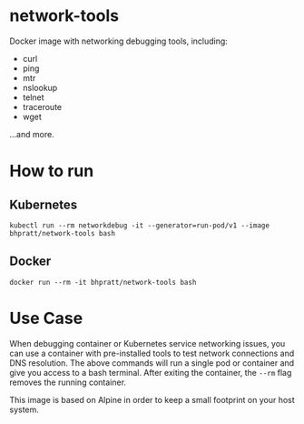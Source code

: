 # network-tools

Docker image with networking debugging tools, including:

- curl
- ping
- mtr
- nslookup
- telnet
- traceroute
- wget

...and more.

# How to run

## Kubernetes

`kubectl run --rm networkdebug -it --generator=run-pod/v1 --image bhpratt/network-tools bash`

## Docker

`docker run --rm -it bhpratt/network-tools bash`

# Use Case

When debugging container or Kubernetes service networking issues, you can use a container with pre-installed tools to test network connections and DNS resolution. The above commands will run a single pod or container and give you access to a bash terminal. After exiting the container, the `--rm` flag removes the running container.

This image is based on Alpine in order to keep a small footprint on your host system.